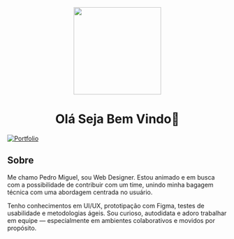 
<div align="center">
  <img height="200" src="https://analyticsindiamag.com/wp-content/uploads/2018/12/programming.gif"/>
</div>
<h1 align="center">Olá Seja Bem Vindo👋</h1>


[![Portfolio](https://img.shields.io/badge/Vercel-000000?style=for-the-badge&logo=vercel&logoColor=white)](https://pedro-miguel.vercel.app/)

## Sobre
<p align="left">
  Me chamo Pedro Miguel, sou Web Designer. Estou animado e em busca com a possibilidade de contribuir com um time, unindo minha bagagem técnica com uma abordagem centrada no usuário.

Tenho conhecimentos em UI/UX, prototipação com Figma, testes de usabilidade e metodologias ágeis. Sou curioso, autodidata e adoro trabalhar em equipe — especialmente em ambientes colaborativos e movidos por propósito.

  
</p>

